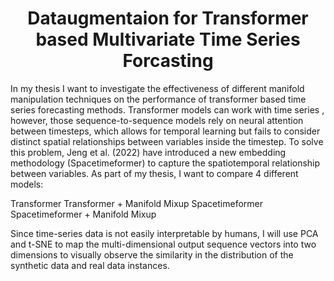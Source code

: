 # <div align="center"> Dataugmentaion for Transformer based Multivariate Time Series Forcasting </div>

In my thesis I want to investigate the effectiveness of different manifold manipulation techniques on the performance of transformer based time series forecasting methods. Transformer models can work with time series , however, those sequence-to-sequence models rely on neural attention between timesteps, which allows for temporal learning but fails to consider distinct spatial relationships between variables inside the timestep. To solve this problem, Jeng et al. (2022) have introduced a new embedding methodology (Spacetimeformer) to capture the spatiotemporal relationship between variables. 
As part of my thesis, I want to compare 4 different models: 

Transformer
Transformer + Manifold Mixup
Spacetimeformer 
Spacetimeformer + Manifold Mixup

Since time-series data is not easily interpretable by humans, I will use PCA and t-SNE to map the multi-dimensional output sequence vectors into two dimensions to visually observe the similarity in the distribution of the synthetic data and real data instances.
